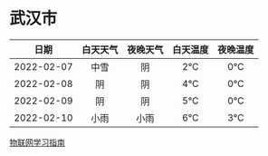# 武汉市
|日期|白天天气|夜晚天气|白天温度|夜晚温度|
|:--:|:--:|:--:|:--:|:--:|
|2022-02-07|中雪|阴|2℃|0℃|
|2022-02-08|阴|阴|4℃|0℃|
|2022-02-09|阴|阴|5℃|0℃|
|2022-02-10|小雨|小雨|6℃|3℃|
 
[物联网学习指南](http://doc.lziqi.top/IoT)
